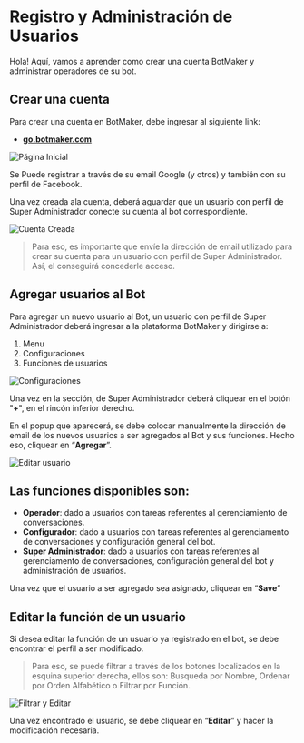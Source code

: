 # Registro y Administración de Usuarios

Hola! Aquí, vamos a aprender como crear una cuenta BotMaker y administrar operadores de su bot.

## Crear una cuenta

Para crear una cuenta en BotMaker, debe ingresar al siguiente link:

 - [**go.botmaker.com**](https://go.botmaker.com)

  ![Página Inicial](https://botmakeradmin.github.io/docs/pt/imagens/Pa%CC%81gina%20inicial.png)
 
Se Puede registrar a través de su email Google (y otros) y también con su perfil de Facebook.

Una vez creada ala cuenta, deberá aguardar que un usuario con perfil de Super Administrador conecte su cuenta al bot correspondiente.

![Cuenta Creada](https://botmakeradmin.github.io/docs/pt/imagens/Aguardando%20permissa%CC%83o.png)

> Para eso, es importante que envíe la dirección de email utilizado para crear su cuenta para un usuario con perfil de Super Administrador. Así, el conseguirá concederle acceso.

## Agregar usuarios al Bot

Para agregar un nuevo usuario al Bot, un usuario con perfil de Super Administrador deberá ingresar a la plataforma BotMaker y dirigirse a:

1. Menu
2. Configuraciones
3. Funciones de usuarios
 
 
![Configuraciones](https://botmakeradmin.github.io/docs/pt/imagens/Adicionar%20usua%CC%81rio.png)

Una vez en la sección, de Super Administrador deberá cliquear en el botón "**+**", en el rincón inferior derecho.

En el popup que aparecerá, se debe colocar manualmente la dirección de email de los nuevos usuarios a ser agregados al Bot y sus funciones. Hecho eso, cliquear en “**Agregar**”.

![Editar usuario](https://botmakeradmin.github.io/docs/pt/imagens/Editar%20usua%CC%81rio.png)

## Las funciones disponibles son:

 - **Operador**: dado a usuarios con tareas referentes al gerenciamiento de conversaciones.
 - **Configurador**: dado a usuarios con tareas referentes al gerenciamento de conversaciones y configuración general del bot.
 - **Super Administrador**: dado a usuarios con tareas referentes al gerenciamento de conversaciones, configuración general del bot y administración de usuarios.

Una vez que el usuario a ser agregado sea asignado, cliquear en “**Save**”

## Editar la función de un usuario

Si desea editar la función de un usuario ya registrado en el bot, se debe encontrar el perfil a ser modificado.

> Para eso, se puede filtrar a través de los botones localizados en la esquina superior derecha, ellos son: Busqueda por Nombre, Ordenar por Orden Alfabético o Filtrar por Función.

![Filtrar y Editar](https://botmakeradmin.github.io/docs/pt/imagens/FiltrarEditar.png)

Una vez encontrado el usuario, se debe cliquear en “**Editar**” y hacer la modificación necesaria.

<!--stackedit_data:
eyJoaXN0b3J5IjpbODU1OTAxNzE5LDQxNDA4MzAyOCwxMzcxMT
M0MzksMTc2OTc0MjIwMSwtNDkwMjU2MTk2LDE2MDA2NzUxNDMs
LTQ5MDI1NjE5Nl19
-->
<!--stackedit_data:
eyJoaXN0b3J5IjpbLTEyNDc3MDM4NzRdfQ==
-->
<!--stackedit_data:
eyJoaXN0b3J5IjpbMjk0ODc2NDY5XX0=
-->
